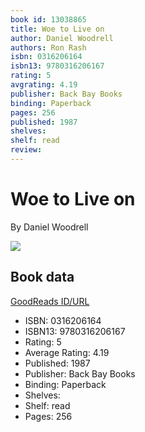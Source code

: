 ```yaml
---
book id: 13038865
title: Woe to Live on
author: Daniel Woodrell
authors: Ron Rash
isbn: 0316206164
isbn13: 9780316206167
rating: 5
avgrating: 4.19
publisher: Back Bay Books
binding: Paperback
pages: 256
published: 1987
shelves: 
shelf: read
review: 
---
```


# Woe to Live on

By Daniel Woodrell

![](https://i.gr-assets.com/images/S/compressed.photo.goodreads.com/books/1344268379l/13038865.jpg)

## Book data

[GoodReads ID/URL](https://www.goodreads.com/book/show/13038865)

- ISBN: 0316206164
- ISBN13: 9780316206167
- Rating: 5
- Average Rating: 4.19
- Published: 1987
- Publisher: Back Bay Books
- Binding: Paperback
- Shelves: 
- Shelf: read
- Pages: 256

